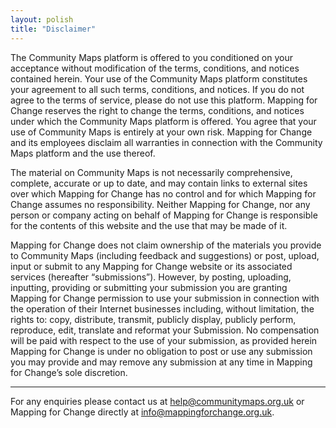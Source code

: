 ```yaml
---
layout: polish
title: "Disclaimer"
---
```


The Community Maps platform is offered to you conditioned on your acceptance without modification of the terms, conditions, and notices contained herein. Your use of the Community Maps platform constitutes your agreement to all such terms, conditions, and notices. If you do not agree to the terms of service, please do not use this platform. Mapping for Change reserves the right to change the terms, conditions, and notices under which the Community Maps platform is offered. You agree that your use of Community Maps is entirely at your own risk. Mapping for Change and its employees disclaim all warranties in connection with the Community Maps platform and the use thereof.

The material on Community Maps is not necessarily comprehensive, complete, accurate or up to date, and may contain links to external sites over which Mapping for Change has no control and for which Mapping for Change assumes no responsibility. Neither Mapping for Change, nor any person or company acting on behalf of Mapping for Change is responsible for the contents of this website and the use that may be made of it.

Mapping for Change does not claim ownership of the materials you provide to Community Maps (including feedback and suggestions) or post, upload, input or submit to any Mapping for Change website or its associated services (hereafter “submissions”). However, by posting, uploading, inputting, providing or submitting your submission you are granting Mapping for Change permission to use your submission in connection with the operation of their Internet businesses including, without limitation, the rights to: copy, distribute, transmit, publicly display, publicly perform, reproduce, edit, translate and reformat your Submission. No compensation will be paid with respect to the use of your submission, as provided herein Mapping for Change is under no obligation to post or use any submission you may provide and may remove any submission at any time in Mapping for Change’s sole discretion.

---

For any enquiries please contact us at [help@communitymaps.org.uk](mailto:help@communitymaps.org.uk) or Mapping for Change directly at [info@mappingforchange.org.uk](mailto:info@mappingforchange.org.uk).
